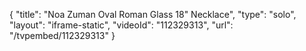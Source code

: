 {
    "title": "Noa Zuman Oval Roman Glass 18\" Necklace",
    "type": "solo",
    "layout": "iframe-static",
    "videoId": "112329313",
    "url": "\/tvpembed\/112329313"
}